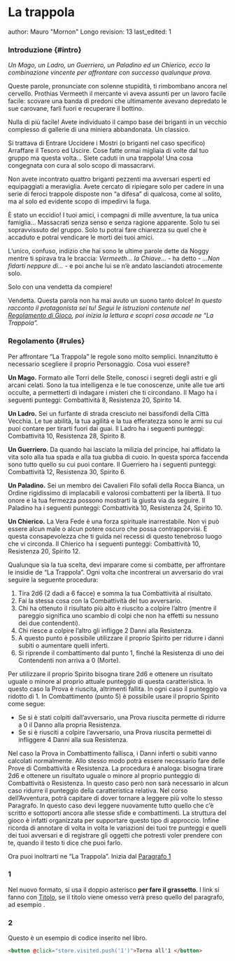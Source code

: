 # La trappola
author: Mauro "Mornon" Longo
revision: 13
last_edited: 1



### Introduzione {#intro}
<i>Un Mago, un Ladro, un Guerriero, un Paladino ed un Chierico, ecco la combinazione vincente per affrontare con successo qualunque prova.</i>

Queste parole, pronunciate con solenne stupidità, ti rimbombano ancora nel cervello. Prothias Vermeeth il mercante vi aveva assunti per un lavoro facile facile: scovare una banda di predoni che ultimamente avevano depredato le sue carovane, farli fuori e recuperare il bottino.

Nulla di più facile! Avete individuato il campo base dei briganti in un vecchio complesso di gallerie di una miniera abbandonata. Un classico.

Si trattava di Entrare Uccidere i Mostri (o briganti nel caso specifico) Arraffare il Tesoro ed Uscire. Cose fatte ormai migliaia di volte dal tuo gruppo ma questa volta... Siete caduti in una trappola! Una cosa congegnata con cura al solo scopo di massacrarvi.

Non avete incontrato quattro briganti pezzenti ma avversari esperti ed equipaggiati a meraviglia. Avete cercato di ripiegare solo per cadere in una serie di feroci trappole disposte non “a difesa” di qualcosa, come al solito, ma al solo ed evidente scopo di impedirvi la fuga.

È stato un eccidio! I tuoi amici, i compagni di mille avventure, la tua unica famiglia... Massacrati senza senso e senza ragione apparente. Solo tu sei sopravvissuto del gruppo. Solo tu potrai fare chiarezza su quel che è accaduto e potrai vendicare le morti dei tuoi amici.

L’unico, confuso, indizio che hai sono le ultime parole dette da Noggy mentre ti spirava tra le braccia: <i>Vermeeth... la Chiave...</i> - ha detto - <i>...Non fidarti neppure di...</i> - e poi anche lui se n’è andato lasciandoti atrocemente solo.

Solo con una vendetta da compiere!

Vendetta. Questa parola non ha mai avuto un suono tanto dolce!
<i>In questo racconto il protagonista sei tu!
Segui le istruzioni contenute nel [Regolamento di Gioco](#rules), poi inizia la lettura e scopri cosa accade ne “La Trappola”.</i>

### Regolamento {#rules}
Per affrontare “La Trappola” le regole sono molto semplici. Innanzitutto è necessario scegliere il proprio Personaggio. Cosa vuoi essere?

<b>Un Mago.</b> Formato alle Torri delle Stelle, conosci i segreti degli astri e gli arcani celati. Sono la tua intelligenza e le tue conoscenze, unite alle tue arti occulte, a permetterti di indagare i misteri che ti circondano. Il Mago ha i seguenti punteggi: Combattività 8, Resistenza 20, Spirito 14.

<b>Un Ladro.</b> Sei un furfante di strada cresciuto nei bassifondi della Città Vecchia. Le tue abilità, la tua agilità e la tua efferatezza sono le armi su cui puoi contare per tirarti fuori dai guai. Il Ladro ha i seguenti punteggi: Combattività 10, Resistenza 28, Spirito 8.

<b>Un Guerriero.</b> Da quando hai lasciato la milizia del principe, hai affidato la vita solo alla tua spada e alla tua giubba di cuoio. In questa sporca faccenda sono tutto quello su cui puoi contare. Il Guerriero ha i seguenti punteggi: Combattività 12, Resistenza 30, Spirito 6.

<b>Un Paladino.</b> Sei un membro dei Cavalieri Filo sofali della Rocca Bianca, un Ordine rigidissimo di implacabili e valorosi combattenti per la libertà. Il tuo onore e la tua fermezza possono mostrarti la giusta via da seguire. Il Paladino ha i seguenti punteggi: Combattività 10, Resistenza 24, Spirito 10.

<b>Un Chierico.</b> La Vera Fede è una forza spirituale inarrestabile. Non vi può essere alcun male o alcun potere oscuro che possa contrapporvisi. È questa consapevolezza che ti guida nei recessi di questo tenebroso luogo che vi circonda. Il Chierico ha i seguenti punteggi: Combattività 10, Resistenza 20, Spirito 12.

Qualunque sia la tua scelta, devi imparare come si combatte, per affrontare le insidie de “La Trappola”. Ogni volta che incontrerai un avversario do vrai seguire la seguente procedura:
<ol>
  <li>Tira 2d6 (2 dadi a 6 facce) e somma la tua Combattività al risultato.</li>
  <li>Fai la stessa cosa con la Combattività del tuo avversario.</li>
  <li>Chi ha ottenuto il risultato più alto è riuscito a colpire l’altro (mentre il pareggio significa uno scambio di colpi che non ha effetti su nessuno dei due contendenti).</li>
  <li>Chi riesce a colpire l’altro gli infligge 2 Danni alla Resistenza.</li>
  <li>A questo punto è possibile utilizzare il proprio Spirito per ridurre i danni subiti o aumentare quelli inferti.</li>
  <li>Si riprende il combattimento dal punto 1, finché la Resistenza di uno dei Contendenti non arriva a 0 (Morte).</li>
</ol>

Per utilizzare il proprio Spirito bisogna tirare 2d6 e ottenere un risultato uguale o minore al proprio attuale punteggio di questa caratteristica. In questo caso la Prova è riuscita, altrimenti fallita. In ogni caso il punteggio va ridotto di 1. In Combattimento (punto 5) è possibile usare il proprio Spirito come segue:
<ul>
  <li> Se si è stati colpiti dall’avversario, una Prova riuscita permette di ridurre a 0 il Danno alla propria Resistenza. </li>
  <li> Se si è riusciti a colpire l’avversario, una Prova riuscita permettei di infliggere 4 Danni alla sua Resistenza. </li>
</ul>

Nel caso la Prova in Combattimento fallisca, i Danni inferti o subiti vanno calcolati normalmente.
Allo stesso modo potrà essere necessario fare delle Prove di Combattività e Resistenza. La procedura è analoga: bisogna tirare 2d6 e ottenere un risultato uguale o minore al proprio punteggio di Combattività o Resistenza. In questo caso però non sarà necessario in alcun caso ridurre il punteggio della caratteristica relativa. Nel corso dell’Avventura, potrà capitare di dover tornare a leggere più volte lo stesso Paragrafo. In questo caso devi leggere nuovamente tutto quello che c’è scritto e sottoporti ancora alle stesse sfide e combattimenti. La struttura del gioco è infatti organizzata per supportare questo tipo di approccio.
Infine ricorda di annotare di volta in volta le variazioni dei tuoi tre punteggi e quelli dei tuoi avversari e di registrare gli oggetti che potresti voler prendere con te, quando il testo ti dice che puoi farlo. 

Ora puoi inoltrarti ne “La Trappola”. Inizia dal [Paragrafo 1](#1)


### 1
Nel nuovo formato, si usa il doppio asterisco **per fare il grassetto**.
I link si fanno con [Titolo](#2), se il titolo viene omesso verrà preso quello del paragrafo, ad esempio [](#2).


### 2
Questo è un esempio di codice inserito nel libro.
```html
<button @click="store.visited.push('1')">Torna all'1 </button>
```


